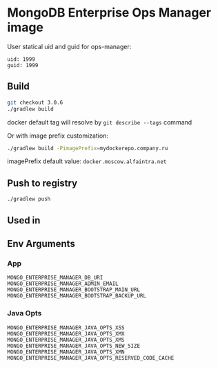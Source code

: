 # MongoDB Enterprise Ops Manager image

User statical uid and guid for ops-manager:

    uid: 1999
    guid: 1999

## Build

```bash
git checkout 3.0.6
./gradlew build
```

docker default tag will resolve by `git describe --tags` command

Or with image prefix customization:

```bash
./gradlew build -PimagePrefix=mydockerepo.company.ru
```

imagePrefix default value: `docker.moscow.alfaintra.net`

## Push to registry

```
./gradlew push
```

## Used in

## Env Arguments
### App
```
MONGO_ENTERPRISE_MANAGER_DB_URI
MONGO_ENTERPRISE_MANAGER_ADMIN_EMAIL
MONGO_ENTERPRISE_MANAGER_BOOTSTRAP_MAIN_URL
MONGO_ENTERPRISE_MANAGER_BOOTSTRAP_BACKUP_URL
```
### Java Opts
```
MONGO_ENTERPRISE_MANAGER_JAVA_OPTS_XSS
MONGO_ENTERPRISE_MANAGER_JAVA_OPTS_XMX
MONGO_ENTERPRISE_MANAGER_JAVA_OPTS_XMS
MONGO_ENTERPRISE_MANAGER_JAVA_OPTS_NEW_SIZE
MONGO_ENTERPRISE_MANAGER_JAVA_OPTS_XMN
MONGO_ENTERPRISE_MANAGER_JAVA_OPTS_RESERVED_CODE_CACHE
```
